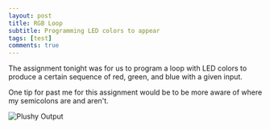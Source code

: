 ```yaml
---
layout: post
title: RGB Loop
subtitle: Programming LED colors to appear
tags: [test]
comments: true
---
```


The assignment tonight was for us to program a loop with LED colors to produce a certain sequence of red, green, and blue with a given input. 

One tip for past me for this assignment would be to be more aware of where my semicolons are and aren't.

![Plushy Output](https://paulharshbarger.github.io/img/plushy-output.png)

